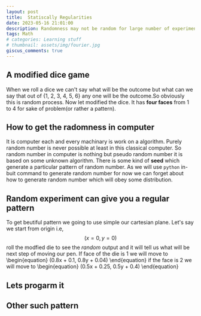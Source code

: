 ```yaml
---
layout: post
title:  Statiscally Regularities
date: 2023-05-16 21:01:00
description: Randomness may not be random for large number of experiment
tags: Math
# categories: Learning stuff
# thumbnail: assets/img/fourier.jpg
giscus_comments: true
---
```


## A modified dice game
When we roll a dice we can't say what will be the outcome but what can we say that out of {1, 2, 3, 4, 5, 6} any one will be the outcome.So obviously this is random process. Now let modified the dice. It has **four faces** from 1 to 4 for sake of problem(or rather a pattern).

## How to get the radomness in computer
It is computer each and every machinary is work on a algorithm. Purely random number is never possible at least in this classical computer. So random number in computer is nothing but pseudo random number it is based on some unknown algorithm. There is some kind of **seed** which generate a particular pattern of random number. As we will use `python` in-buit command to generate random number for now we can forget about how to generate random number which will obey some distribution. 

## Random experiment can give you a regular pattern
To get beutiful pattern we going to use simple our cartesian plane. Let's say we start from origin i.e, $$(x = 0, y = 0)$$  roll the modfied die to see the *random* output and it will tell us what will be next step of moving our pen. 
If face of the die is 1 we will move to 
\begin{equation}
(0.8x + 0.1, 0.8y + 0.04)
\end{equation}
if the face is 2 we will move to 
\begin{equation}
(0.5x + 0.25, 0.5y + 0.4)
\end{equation}

## Lets progarm it

## Other such pattern


<!-- bundle exec jekyll serve -->